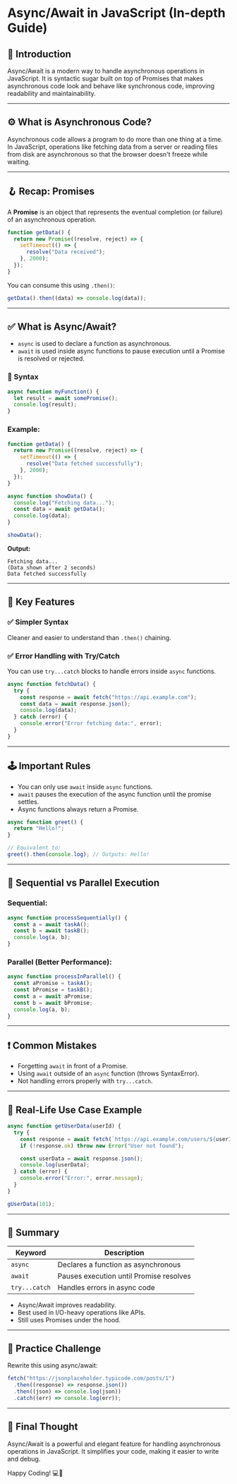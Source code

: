 # Async/Await in JavaScript (In-depth Guide)

## 🧠 Introduction

Async/Await is a modern way to handle asynchronous operations in JavaScript. It is syntactic sugar built on top of Promises that makes asynchronous code look and behave like synchronous code, improving readability and maintainability.

---

## ⚙️ What is Asynchronous Code?

Asynchronous code allows a program to do more than one thing at a time. In JavaScript, operations like fetching data from a server or reading files from disk are asynchronous so that the browser doesn't freeze while waiting.

---

## 🪝 Recap: Promises

A **Promise** is an object that represents the eventual completion (or failure) of an asynchronous operation.

```js
function getData() {
  return new Promise((resolve, reject) => {
    setTimeout(() => {
      resolve("Data received");
    }, 2000);
  });
}
```

You can consume this using `.then()`:

```js
getData().then((data) => console.log(data));
```

---

## ✅ What is Async/Await?

- `async` is used to declare a function as asynchronous.
- `await` is used inside async functions to pause execution until a Promise is resolved or rejected.

### 📌 Syntax

```js
async function myFunction() {
  let result = await somePromise();
  console.log(result);
}
```

### Example:

```js
function getData() {
  return new Promise((resolve, reject) => {
    setTimeout(() => {
      resolve("Data fetched successfully");
    }, 2000);
  });
}

async function showData() {
  console.log("Fetching data...");
  const data = await getData();
  console.log(data);
}

showData();
```

**Output:**

```
Fetching data...
(Data shown after 2 seconds)
Data fetched successfully
```

---

## 🧩 Key Features

### ✅ Simpler Syntax

Cleaner and easier to understand than `.then()` chaining.

### ✅ Error Handling with Try/Catch

You can use `try...catch` blocks to handle errors inside `async` functions.

```js
async function fetchData() {
  try {
    const response = await fetch("https://api.example.com");
    const data = await response.json();
    console.log(data);
  } catch (error) {
    console.error("Error fetching data:", error);
  }
}
```

---

## 🕹 Important Rules

- You can only use `await` inside `async` functions.
- `await` pauses the execution of the async function until the promise settles.
- Async functions always return a Promise.

```js
async function greet() {
  return "Hello!";
}

// Equivalent to:
greet().then(console.log); // Outputs: Hello!
```

---

## 🔄 Sequential vs Parallel Execution

### Sequential:

```js
async function processSequentially() {
  const a = await taskA();
  const b = await taskB();
  console.log(a, b);
}
```

### Parallel (Better Performance):

```js
async function processInParallel() {
  const aPromise = taskA();
  const bPromise = taskB();
  const a = await aPromise;
  const b = await bPromise;
  console.log(a, b);
}
```

---

## ❗ Common Mistakes

- Forgetting `await` in front of a Promise.
- Using `await` outside of an `async` function (throws SyntaxError).
- Not handling errors properly with `try...catch`.

---

## 📌 Real-Life Use Case Example

```js
async function getUserData(userId) {
  try {
    const response = await fetch(`https://api.example.com/users/${userId}`);
    if (!response.ok) throw new Error("User not found");

    const userData = await response.json();
    console.log(userData);
  } catch (error) {
    console.error("Error:", error.message);
  }
}

gUserData(101);
```

---

## 🧠 Summary

| Keyword       | Description                             |
| ------------- | --------------------------------------- |
| `async`       | Declares a function as asynchronous     |
| `await`       | Pauses execution until Promise resolves |
| `try...catch` | Handles errors in async code            |

- Async/Await improves readability.
- Best used in I/O-heavy operations like APIs.
- Still uses Promises under the hood.

---

## 🧪 Practice Challenge

Rewrite this using async/await:

```js
fetch("https://jsonplaceholder.typicode.com/posts/1")
  .then((response) => response.json())
  .then((json) => console.log(json))
  .catch((err) => console.log(err));
```

---

## 🚀 Final Thought

Async/Await is a powerful and elegant feature for handling asynchronous operations in JavaScript. It simplifies your code, making it easier to write and debug.

Happy Coding! 💻🚀
